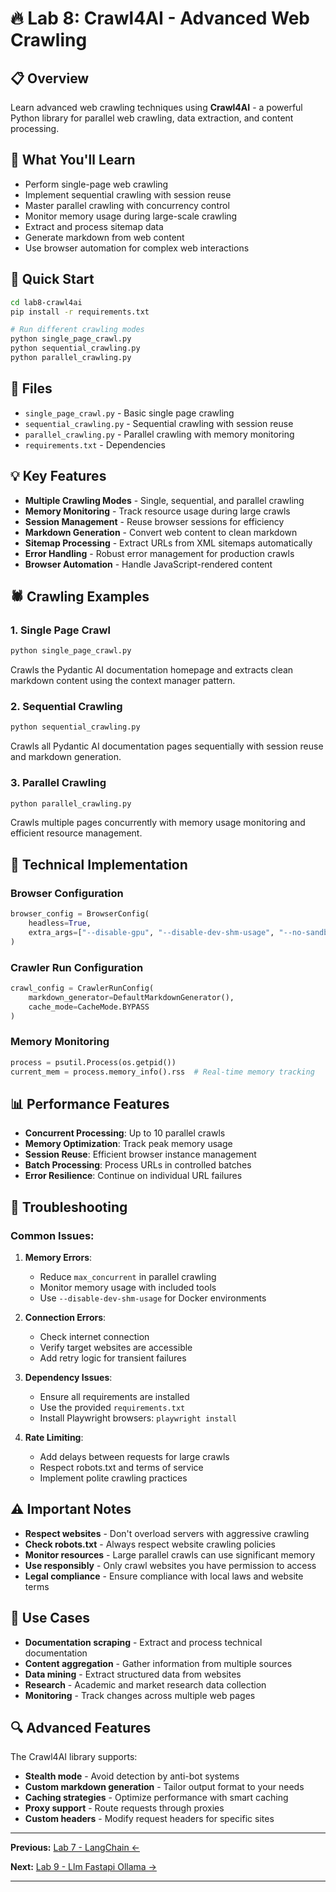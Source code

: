 # 🔥 Lab 8: Crawl4AI - Advanced Web Crawling

## 📋 Overview
Learn advanced web crawling techniques using **Crawl4AI** - a powerful Python library for parallel web crawling, data extraction, and content processing.

## 🎯 What You'll Learn
- Perform single-page web crawling
- Implement sequential crawling with session reuse
- Master parallel crawling with concurrency control
- Monitor memory usage during large-scale crawling
- Extract and process sitemap data
- Generate markdown from web content
- Use browser automation for complex web interactions

## 🚀 Quick Start

```bash
cd lab8-crawl4ai
pip install -r requirements.txt

# Run different crawling modes
python single_page_crawl.py
python sequential_crawling.py  
python parallel_crawling.py
```

## 📁 Files
- `single_page_crawl.py` - Basic single page crawling
- `sequential_crawling.py` - Sequential crawling with session reuse
- `parallel_crawling.py` - Parallel crawling with memory monitoring
- `requirements.txt` - Dependencies

## 💡 Key Features
- **Multiple Crawling Modes** - Single, sequential, and parallel crawling
- **Memory Monitoring** - Track resource usage during large crawls
- **Session Management** - Reuse browser sessions for efficiency
- **Markdown Generation** - Convert web content to clean markdown
- **Sitemap Processing** - Extract URLs from XML sitemaps automatically
- **Error Handling** - Robust error management for production crawls
- **Browser Automation** - Handle JavaScript-rendered content

## 🕷️ Crawling Examples

### 1. Single Page Crawl
```bash
python single_page_crawl.py
```
Crawls the Pydantic AI documentation homepage and extracts clean markdown content using the context manager pattern.

### 2. Sequential Crawling  
```bash
python sequential_crawling.py
```
Crawls all Pydantic AI documentation pages sequentially with session reuse and markdown generation.

### 3. Parallel Crawling
```bash
python parallel_crawling.py
```
Crawls multiple pages concurrently with memory usage monitoring and efficient resource management.

## 🔧 Technical Implementation

### Browser Configuration
```python
browser_config = BrowserConfig(
    headless=True,
    extra_args=["--disable-gpu", "--disable-dev-shm-usage", "--no-sandbox"],
)
```

### Crawler Run Configuration
```python
crawl_config = CrawlerRunConfig(
    markdown_generator=DefaultMarkdownGenerator(),
    cache_mode=CacheMode.BYPASS
)
```

### Memory Monitoring
```python
process = psutil.Process(os.getpid())
current_mem = process.memory_info().rss  # Real-time memory tracking
```

## 📊 Performance Features

- **Concurrent Processing**: Up to 10 parallel crawls
- **Memory Optimization**: Track peak memory usage
- **Session Reuse**: Efficient browser instance management
- **Batch Processing**: Process URLs in controlled batches
- **Error Resilience**: Continue on individual URL failures

## 🐛 Troubleshooting

### Common Issues:

1. **Memory Errors**: 
   - Reduce `max_concurrent` in parallel crawling
   - Monitor memory usage with included tools
   - Use `--disable-dev-shm-usage` for Docker environments

2. **Connection Errors**:
   - Check internet connection
   - Verify target websites are accessible
   - Add retry logic for transient failures

3. **Dependency Issues**:
   - Ensure all requirements are installed
   - Use the provided `requirements.txt`
   - Install Playwright browsers: `playwright install`

4. **Rate Limiting**:
   - Add delays between requests for large crawls
   - Respect robots.txt and terms of service
   - Implement polite crawling practices

## ⚠️ Important Notes

- **Respect websites** - Don't overload servers with aggressive crawling
- **Check robots.txt** - Always respect website crawling policies
- **Monitor resources** - Large parallel crawls can use significant memory
- **Use responsibly** - Only crawl websites you have permission to access
- **Legal compliance** - Ensure compliance with local laws and website terms

## 🎯 Use Cases

- **Documentation scraping** - Extract and process technical documentation
- **Content aggregation** - Gather information from multiple sources
- **Data mining** - Extract structured data from websites
- **Research** - Academic and market research data collection
- **Monitoring** - Track changes across multiple web pages

## 🔍 Advanced Features

The Crawl4AI library supports:
- **Stealth mode** - Avoid detection by anti-bot systems
- **Custom markdown generation** - Tailor output format to your needs
- **Caching strategies** - Optimize performance with smart caching
- **Proxy support** - Route requests through proxies
- **Custom headers** - Modify request headers for specific sites

---

**Previous:** [Lab 7 - LangChain ←](../lab7-langchain)

**Next:** [Lab 9 - Llm Fastapi Ollama →](../lab9-llm-fastapi-ollama)

---
